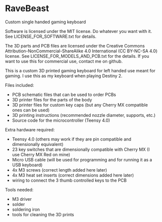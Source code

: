 # RaveBeast
Custom single handed gaming keyboard

Software is licensed under the MIT license. Do whatever you want with it. See LICENSE_FOR_SOFTWARE.txt for details.

The 3D parts and PCB files are licensed under the Creative Commons Attribution-NonCommercial-ShareAlike 4.0 International (CC BY-NC-SA 4.0) license. See LICENSE_FOR_MODELS_AND_PCB.txt for the details. If you want to use this for commercial use, contact me on github.

This is a custom 3D printed gaming keyboard for left handed use meant for gaming. I use this as my keyboard when playing Destiny 2.

Files included:
   - PCB schematic files that can be used to order PCBs
   - 3D printer files for the parts of the body
   - 3D printer files for custom key caps (but any Cherry MX compatible ones can be used)
   - 3D printing instructions (recommended nozzle diameter, supports, etc.)
   - Source code for the microcontroller (Teensy 4.0)

Extra hardware required:
   - Teensy 4.0 (others may work if they are pin compatible and dimensionally equivalent)
   - 23 key switches that are dimensionally compatible with Cherry MX (I use Cherry MX Red on mine)
   - Micro USB cable (will be used for programming and for running it as a USB keyboard)
   - 4x M3 screws (correct length added here later)
   - 4x M3 heat set inserts (correct dimensions added here later)
   - wiring to connect the 3 thumb controlled keys to the PCB
    
Tools needed:
   - M3 driver
   - solder
   - soldering iron
   - tools for cleaning the 3D prints
    
  
